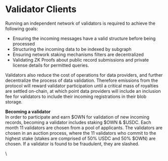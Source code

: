 # Validator Clients

Running an independent network of validators is required to achieve the following goals:

* Ensuring the incoming messages have a valid structure before being processed&#x20;
* Structuring the incoming data to be indexed by subgraph
* Ensuring network staking mechanisms filters are decentralized
* Validating ZK Proofs about public record submissions and private license details for permitted queries.&#x20;

Validators also reduce the cost of operations for data providers, and further decentralize the process of data validation. Therefore emissions from the protocol will reward validator participation until a critical mass of royalties are settled on-chain, at which point data providers will include an inclusion fee for validators to include their incoming registrations in their blob storage.

**Becoming a validator** \
In order to participate and earn $OWN for validation of new incoming records, becoming a validator includes staking $OWN & $USDC. Each month 11 validators are chosen from a pool of applicants. The validators are chosen in an auction process, where the 11 validators who commit to the highest stake (stakes are comprised of 50% USDC and 50% $OWN) are chosen. If a validator is found to be fraudulent, they are slashed.

\
